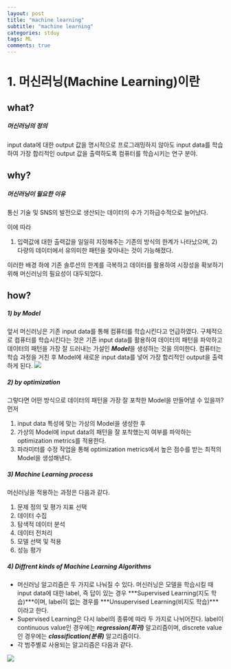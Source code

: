 ```yaml
---
layout: post
title: "machine learning"
subtitle: "machine learning"
categories: stduy
tags: ML
comments: true
---
```


# 1. 머신러닝(Machine Learning)이란

## what? 
##### 머신러닝의 정의
input data에 대한 output 값을 명시적으로 프로그래밍하지 않아도 input data를 학습하여 가장 합리적인 output 값을 출력하도록 컴퓨터를 학습시키는 연구 분야.

## why? 
##### 머신러닝이 필요한 이유
통신 기술 및 SNS의 발전으로 생산되는 데이터의 수가 기하급수적으로 늘어났다.  
  
이에 따라     
1) 입력값에 대한 출력값을 일일히 지정해주는 기존의 방식의 한계가 나타났으며, 2) 다량의 데이터에서 유의미한 패턴을 찾아내는 것이 가능해졌다.     
  
이러한 배경 하에 기존 솔루션의 한계를 극복하고 데이터를 활용하여 시장성을 확보하기 위해 머신러닝의 필요성이 대두되었다. 

## how?
##### 1) by Model 
앞서 머신러닝은 기존 input data를 통해 컴퓨터를 학습시킨다고 언급하였다. 구체적으로 컴퓨터를 학습시킨다는 것은 기존 input data를 활용하여 데이터의 패턴을 파악하고 데이터의 패턴을 가장 잘 드러내는 가설인 ***Model***을 생성하는 것을 의미한다. 컴퓨터는 학습 과정을 거친 후 Model에 새로운 input data를 넣어 가장 합리적인 output을 출력하게 된다. 
<img src = 'C:\Users\default.DESKTOP-S5Q9GAA\Documents\Programs\herbwood.github.io\assets\img\model.png'></img>

##### 2) by optimization
그렇다면 어떤 방식으로 데이터의 패턴을 가장 잘 포착한 Model을 만들어낼 수 있을까?   
먼저   
1) input data 특성에 맞는 가상의 Model을 생성한 후   
2) 가상의 Model에 input data의 패턴을 잘 포착했는지 여부를 파악하는 optimization metrics를 적용한다.   
3) 파라미터를 수정 작업을 통해 optimization metrics에서 높은 점수를 받는 최적의 Model을 생성해낸다. 

##### 3) Machine Learning process
머신러닝을 적용하는 과정은 다음과 같다.
1. 문제 정의 및 평가 지표 선택
2. 데이터 수집
3. 탐색적 데이터 분석
4. 데이터 전처리
5. 모델 선택 및 적용
6. 성능 평가

##### 4) Diffrent kinds of Machine Learning Algorithms
- 머신러닝 알고리즘은 두 가지로 나눠질 수 있다. 머신러닝은 모델을 학습시킬 때 input data에 대한 label, 즉 답이 있는 경우 ***Supervised Learning(지도 학습)***이며, label이 없는 경우를 ***Unsupervised Learning(비지도 학습)***이라고 한다.   
- Supervised Learning은 다시 label의 종류에 따라 두 가지로 나뉘어진다. label이 continuous value인 경우에는 ***regression(회귀)*** 알고리즘이며, discrete value인 경우에는 ***classification(분류)*** 알고리즘이다. 
- 각 범주별로 사용되는 알고리즘은 다음과 같다. 
  
<img src = 'C:\Users\default.DESKTOP-S5Q9GAA\Documents\Programs\herbwood.github.io\assets\img\mlalg2.png'></img>





